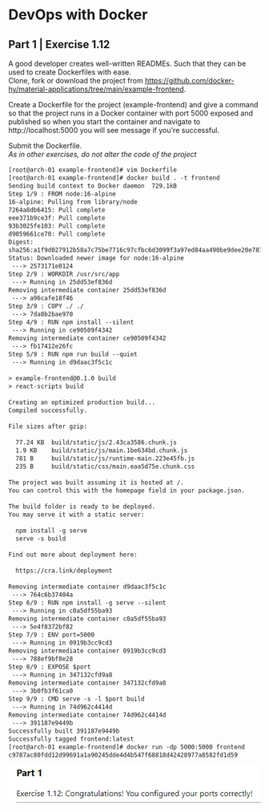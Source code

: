 
# DevOps with Docker
## Part 1 | Exercise 1.12

A good developer creates well-written READMEs. Such that they can be used to create Dockerfiles with ease.  
Clone, fork or download the project from https://github.com/docker-hy/material-applications/tree/main/example-frontend.

Create a Dockerfile for the project (example-frontend) and give a command so that the project runs in a Docker container with port 5000 exposed and published so when you start the container and navigate to http://localhost:5000 you will see message if you're successful.

Submit the Dockerfile.  
_As in other exercises, do not alter the code of the project_

```shell
[root@arch-01 example-frontend]# vim Dockerfile
[root@arch-01 example-frontend]# docker build . -t frontend
Sending build context to Docker daemon  729.1kB
Step 1/9 : FROM node:16-alpine
16-alpine: Pulling from library/node
7264a8db6415: Pull complete 
eee371b9ce3f: Pull complete 
93b3025fe103: Pull complete 
d9059661ce70: Pull complete 
Digest: sha256:a1f9d027912b58a7c75be7716c97cfbc6d3099f3a97ed84aa490be9dee20e787
Status: Downloaded newer image for node:16-alpine
 ---> 2573171e0124
Step 2/9 : WORKDIR /usr/src/app
 ---> Running in 25dd53ef836d
Removing intermediate container 25dd53ef836d
 ---> a96cafe18f46
Step 3/9 : COPY ./ ./
 ---> 7da8b2bae970
Step 4/9 : RUN npm install --silent
 ---> Running in ce90509f4342
Removing intermediate container ce90509f4342
 ---> fb17412e26fc
Step 5/9 : RUN npm run build --quiet
 ---> Running in d9daac3f5c1c

> example-frontend@0.1.0 build
> react-scripts build

Creating an optimized production build...
Compiled successfully.

File sizes after gzip:

  77.24 KB  build/static/js/2.43ca3586.chunk.js
  1.9 KB    build/static/js/main.1be634bd.chunk.js
  781 B     build/static/js/runtime-main.223e45fb.js
  235 B     build/static/css/main.eaa5d75e.chunk.css

The project was built assuming it is hosted at /.
You can control this with the homepage field in your package.json.

The build folder is ready to be deployed.
You may serve it with a static server:

  npm install -g serve
  serve -s build

Find out more about deployment here:

  https://cra.link/deployment

Removing intermediate container d9daac3f5c1c
 ---> 764c6b37404a
Step 6/9 : RUN npm install -g serve --silent
 ---> Running in c0a5df55ba93
Removing intermediate container c0a5df55ba93
 ---> 5e4f8372bf82
Step 7/9 : ENV port=5000
 ---> Running in 0919b3cc9cd3
Removing intermediate container 0919b3cc9cd3
 ---> 788ef9bf8e28
Step 8/9 : EXPOSE $port
 ---> Running in 347132cfd9a8
Removing intermediate container 347132cfd9a8
 ---> 3b0fb3f61ca0
Step 9/9 : CMD serve -s -l $port build
 ---> Running in 74d962c4414d
Removing intermediate container 74d962c4414d
 ---> 391187e9449b
Successfully built 391187e9449b
Successfully tagged frontend:latest
[root@arch-01 example-frontend]# docker run -dp 5000:5000 frontend
c9787ac80fdd12d99691a1a90245dde4d4b547f68818d42428977a8582fd1d59
```

![frontend-app](assets/frontend-app.png)
